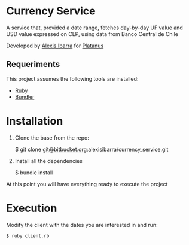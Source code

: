 # Currency Service

A service that, provided a date range, fetches day-by-day UF value and USD value expressed on CLP, using data from Banco Central de Chile

Developed by [Alexis Ibarra](https://github.com/alexisibarra) for [Platanus](https://platan.us/)

## Requeriments

This project assumes the following tools are installed:

- [Ruby](https://www.ruby-lang.org/)
- [Bundler](https://bundler.io/)

# Installation

1. Clone the base from the repo:

    $ git clone git@bitbucket.org:alexisibarra/currency_service.git

2. Install all the dependencies

    $ bundle install

At this point you will have everything ready to execute the project

# Execution

Modify the client with the dates you are interested in and run:

    $ ruby client.rb
